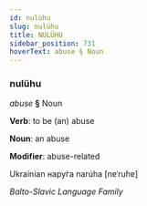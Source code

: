 ```yaml
---
id: nulühu
slug: nulühu
title: NULÜHU
sidebar_position: 731
hoverText: abuse § Noun
---
```


### nulühu

*abuse* **§** Noun

**Verb**: to be (an) abuse

**Noun**: an abuse

**Modifier**: abuse-related

Ukrainian нару́га narúha [nɐˈruɦɐ]

*Balto-Slavic Language Family*